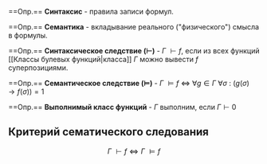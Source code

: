 ==Опр.== **Синтаксис** - правила записи формул.

==Опр.== **Семантика** - вкладывание реального ("физического") смысла в формулы.

==Опр.== **Синтаксическое следствие ($\vdash$)** - $Г\ \vdash f$, если из всех функций [[Классы булевых функций|класса]] $Г$ можно вывести $f$ суперпозициями.

==Опр.== **Семантическое следствие ($\models$)** - $Г\ \models f$ $\Leftrightarrow$ $\forall g \in Г\ \forall \sigma\ :\ (g(\sigma) \rightarrow f(\sigma)) = 1$

==Опр.== **Выполнимый класс функций** - $\Gamma$ выполним, если $\Gamma \vdash 0$

## Критерий сематического следования 

$$Г\ \vdash f \Longleftrightarrow Г\ \models f$$

